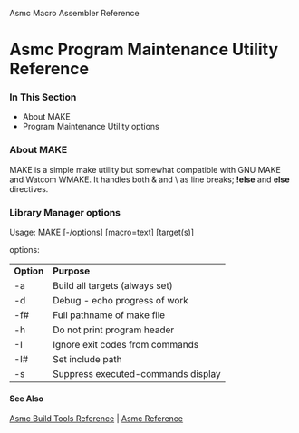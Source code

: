 Asmc Macro Assembler Reference

# Asmc Program Maintenance Utility Reference

### In This Section

- About MAKE
- Program Maintenance Utility options

### About MAKE

MAKE is a simple make utility but somewhat compatible with GNU MAKE and Watcom WMAKE. It handles both & and \\ as line breaks; **!else** and **else** directives.

### Library Manager options

Usage: MAKE [-/options] [macro=text] [target(s)]

options:

<table>
<tr><td><b>Option</b></td><td><b>Purpose</b></td></tr>
<tr><td>-a</td><td>Build all targets (always set)</td></tr>
<tr><td>-d</td><td>Debug - echo progress of work</td></tr>
<tr><td>-f#</td><td>Full pathname of make file</td></tr>
<tr><td>-h</td><td>Do not print program header</td></tr>
<tr><td>-I</td><td>Ignore exit codes from commands</td></tr>
<tr><td>-I#</td><td>Set include path</td></tr>
<tr><td>-s</td><td>Suppress executed-commands display</td></tr>
</table>

#### See Also

[Asmc Build Tools Reference](../readme.md) | [Asmc Reference](../../readme.md)
